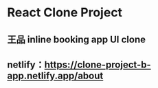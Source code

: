 # React Clone Project
## 王品 inline booking app UI clone
## netlify：https://clone-project-b-app.netlify.app/about
